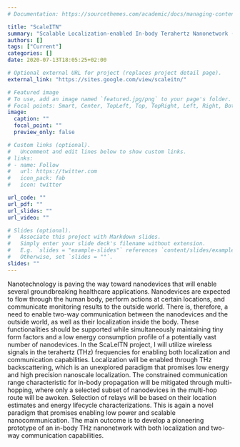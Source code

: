 ```yaml
---
# Documentation: https://sourcethemes.com/academic/docs/managing-content/

title: "ScaleITN"
summary: "Scalable Localization-enabled In-body Terahertz Nanonetwork (H2020 MSCA, 2020-2022)"
authors: []
tags: ["Current"]
categories: []
date: 2020-07-13T18:05:25+02:00

# Optional external URL for project (replaces project detail page).
external_link: "https://sites.google.com/view/scaleitn/"

# Featured image
# To use, add an image named `featured.jpg/png` to your page's folder.
# Focal points: Smart, Center, TopLeft, Top, TopRight, Left, Right, BottomLeft, Bottom, BottomRight.
image:
  caption: ""
  focal_point: ""
  preview_only: false

# Custom links (optional).
#   Uncomment and edit lines below to show custom links.
# links:
# - name: Follow
#   url: https://twitter.com
#   icon_pack: fab
#   icon: twitter

url_code: ""
url_pdf: ""
url_slides: ""
url_video: ""

# Slides (optional).
#   Associate this project with Markdown slides.
#   Simply enter your slide deck's filename without extension.
#   E.g. `slides = "example-slides"` references `content/slides/example-slides.md`.
#   Otherwise, set `slides = ""`.
slides: ""
---
```

Nanotechnology is paving the way toward nanodevices that will enable several groundbreaking healthcare applications. Nanodevices are expected to flow through the human body, perform actions at certain locations, and communicate monitoring results to the outside world. There is, therefore, a need to enable two-way communication between the nanodevices and the outside world, as well as their localization inside the body. These functionalities should be supported while simultaneously maintaining tiny form factors and a low energy consumption profile of a potentially vast number of nanodevices. In the ScaLeITN project, I will utilize wireless signals in the terahertz (THz) frequencies for enabling both localization and communication capabilities. Localization will be enabled through THz backscattering, which is an unexplored paradigm that promises low energy and high precision nanoscale localization. The constrained communication range characteristic for in-body propagation will be mitigated through multi-hopping, where only a selected subset of nanodevices in the multi-hop route will be awoken. Selection of relays will be based on their location estimates and energy lifecycle characterizations. This is again a novel paradigm that promises enabling low power and scalable nanocommunication. The main outcome is to develop a pioneering prototype of an in-body THz nanonetwork with both localization and two-way communication capabilities.
